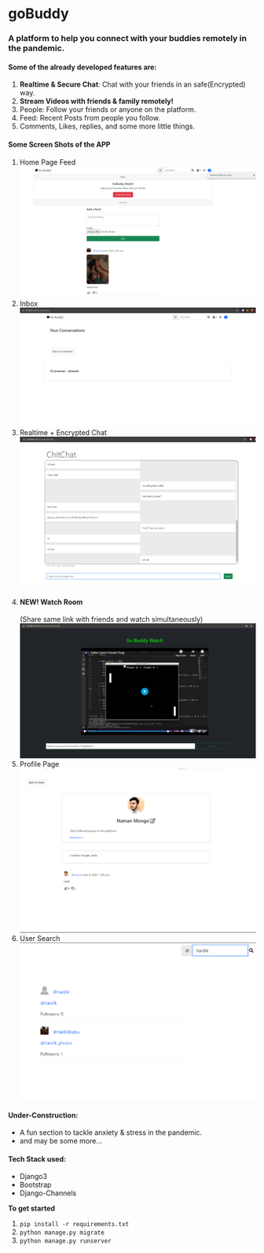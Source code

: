 # goBuddy
### A platform to help you connect with your buddies remotely in the pandemic.

#### Some of the already developed features are:
1. **Realtime & Secure Chat**: Chat with your friends in an safe(Encrypted) way.
2. **Stream Videos with friends & family remotely!** 
3. People: Follow your friends or anyone on the platform.
4. Feed: Recent Posts from people you follow.
5. Comments, Likes, replies, and some more little things.


#### Some Screen Shots of the APP
1. Home Page Feed ![Home](https://github.com/Naman-Monga/go_buddy/blob/master/screenshots/homefeed.png)
2. Inbox ![Inbox](https://github.com/Naman-Monga/go_buddy/blob/master/screenshots/inbox.png)
3. Realtime + Encrypted Chat ![Chat](https://github.com/Naman-Monga/go_buddy/blob/master/screenshots/chatBox.png)
4. #### NEW! Watch Room 
   (Share same link with friends and watch simultaneously)![Watch Room](https://github.com/Naman-Monga/go_buddy/blob/master/screenshots/goWatch.png)
5. Profile Page 
![Profile](https://github.com/Naman-Monga/go_buddy/blob/master/screenshots/profile.png)
7. User Search \
![Search](https://github.com/Naman-Monga/go_buddy/blob/master/screenshots/search.png)


#### Under-Construction:
* A fun section to tackle anxiety & stress in the pandemic.
* and may be some more...

#### Tech Stack used:
* Django3
* Bootstrap
* Django-Channels

**To get started**
1. `pip install -r requirements.txt`
2. `python manage.py migrate`
3. `python manage.py runserver`
